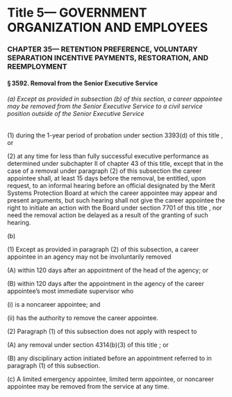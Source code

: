 
# Title 5— GOVERNMENT ORGANIZATION AND EMPLOYEES
### CHAPTER 35— RETENTION PREFERENCE, VOLUNTARY SEPARATION INCENTIVE PAYMENTS, RESTORATION, AND REEMPLOYMENT
#### § 3592. Removal from the Senior Executive Service
###### (a) Except as provided in subsection (b) of this section, a career appointee may be removed from the Senior Executive Service to a civil service position outside of the Senior Executive Service

(1) during the 1-year period of probation under section 3393(d) of this title , or

(2) at any time for less than fully successful executive performance as determined under subchapter II of chapter 43 of this title, except that in the case of a removal under paragraph (2) of this subsection the career appointee shall, at least 15 days before the removal, be entitled, upon request, to an informal hearing before an official designated by the Merit Systems Protection Board at which the career appointee may appear and present arguments, but such hearing shall not give the career appointee the right to initiate an action with the Board under section 7701 of this title , nor need the removal action be delayed as a result of the granting of such hearing.

(b)

(1) Except as provided in paragraph (2) of this subsection, a career appointee in an agency may not be involuntarily removed

(A) within 120 days after an appointment of the head of the agency; or

(B) within 120 days after the appointment in the agency of the career appointee’s most immediate supervisor who

(i) is a noncareer appointee; and

(ii) has the authority to remove the career appointee.

(2) Paragraph (1) of this subsection does not apply with respect to

(A) any removal under section 4314(b)(3) of this title ; or

(B) any disciplinary action initiated before an appointment referred to in paragraph (1) of this subsection.

(c) A limited emergency appointee, limited term appointee, or noncareer appointee may be removed from the service at any time.
